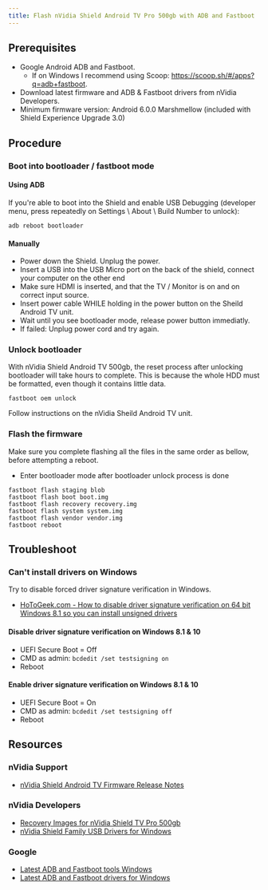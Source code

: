 ```yaml
---
title: Flash nVidia Shield Android TV Pro 500gb with ADB and Fastboot
---
```


## Prerequisites

* Google Android ADB and Fastboot.
  * If on Windows I recommend using Scoop: <https://scoop.sh/#/apps?q=adb+fastboot>.
* Download latest firmware and ADB & Fastboot drivers from nVidia Developers.
* Minimum firmware version: Android 6.0.0 Marshmellow (included with Shield Experience Upgrade 3.0)

## Procedure

### Boot into bootloader / fastboot mode

#### Using ADB

If you're able to boot into the Shield and enable USB Debugging (developer menu, press repeatedly on Settings \ About \ Build Number to unlock):

```batch
adb reboot bootloader
```

#### Manually

* Power down the Shield. Unplug the power.
* Insert a USB into the USB Micro port on the back of the shield, connect your computer on the other end
* Make sure HDMI is inserted, and that the TV / Monitor is on and on correct input source.
* Insert power cable WHILE holding in the power button on the Sheild Android TV unit.
* Wait until you see bootloader mode, release power button immediatly.
* If failed: Unplug power cord and try again.

### Unlock bootloader

With nVidia Shield Android TV 500gb, the reset process after unlocking bootloader will take hours to complete. This is because the whole HDD must be formatted, even though it contains little data.

```batch
fastboot oem unlock
```

Follow instructions on the nVidia Sheild Android TV unit.

### Flash the firmware

Make sure you complete flashing all the files in the same order as bellow, before attempting a reboot.

* Enter bootloader mode after bootloader unlock process is done

```batch
fastboot flash staging blob
fastboot flash boot boot.img
fastboot flash recovery recovery.img
fastboot flash system system.img
fastboot flash vendor vendor.img
fastboot reboot
```

## Troubleshoot

### Can't install drivers on Windows

Try to disable forced driver signature verification in Windows.

* [HoToGeek.com - How to disable driver signature verification on 64 bit Windows 8.1 so you can install unsigned drivers](
https://www.howtogeek.com/167723/how-to-disable-driver-signature-verification-on-64-bit-windows-8.1-so-that-you-can-install-unsigned-drivers/)

#### Disable driver signature verification on Windows 8.1 & 10

* UEFI Secure Boot = Off
* CMD as admin: `bcdedit /set testsigning on`
* Reboot

#### Enable driver signature verification on Windows 8.1 & 10

* UEFI Secure Boot = On
* CMD as admin: `bcdedit /set testsigning off`
* Reboot

## Resources

### nVidia Support

* [nVidia Shield Android TV Firmware Release Notes](https://www.nvidia.com/en-us/shield/software-update/)

### nVidia Developers

* [Recovery Images for nVidia Shield TV Pro 500gb](https://developer.nvidia.com/tools-downloads#?search=SHIELD%20ANDROID%20TV%20Pro%20Recovery&tx=$additional,shield)
* [nVidia Shield Family USB Drivers for Windows](https://developer.nvidia.com/tools-downloads#?search=SHIELD%20Family%20Windows%20USB)

### Google

* [Latest ADB and Fastboot tools Windows](https://dl.google.com/android/repository/platform-tools-latest-windows.zip)
* [Latest ADB and Fastboot drivers for Windows](https://dl-ssl.google.com/android/repository/latest_usb_driver_windows.zip)
